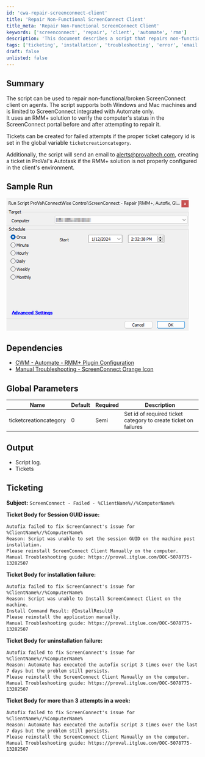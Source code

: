 ```yaml
---
id: 'cwa-repair-screenconnect-client'
title: 'Repair Non-Functional ScreenConnect Client'
title_meta: 'Repair Non-Functional ScreenConnect Client'
keywords: ['screenconnect', 'repair', 'client', 'automate', 'rmm']
description: 'This document describes a script that repairs non-functional or broken ScreenConnect clients on both Windows and Mac machines. It verifies the computer’s status in the ScreenConnect portal and creates tickets for any failures, integrating with ProVal’s Autotask for alerting and ticketing purposes.'
tags: ['ticketing', 'installation', 'troubleshooting', 'error', 'email']
draft: false
unlisted: false
---
```

## Summary

The script can be used to repair non-functional/broken ScreenConnect client on agents. The script supports both Windows and Mac machines and is limited to ScreenConnect integrated with Automate only.  
It uses an RMM+ solution to verify the computer's status in the ScreenConnect portal before and after attempting to repair it.  

Tickets can be created for failed attempts if the proper ticket category id is set in the global variable `ticketcreationcategory`.  

Additionally, the script will send an email to [alerts@provaltech.com](mailto:alerts@provaltech.com), creating a ticket in ProVal's Autotask if the RMM+ solution is not properly configured in the client's environment.  

## Sample Run

![Sample Run](../../../static/img/ScreenConnect---Repair-RMM+,-Autofix,-Globals/image_1.png)

## Dependencies

- [CWM - Automate - RMM+ Plugin Configuration](https://proval.itglue.com/DOC-5078775-9770217)  
- [Manual Troubleshooting - ScreenConnect Orange Icon](https://proval.itglue.com/DOC-5078775-13282507)  

## Global Parameters

| Name                   | Default | Required | Description                                                  |
|------------------------|---------|----------|--------------------------------------------------------------|
| ticketcreationcategory  | 0       | Semi     | Set id of required ticket category to create ticket on failures |

## Output

- Script log.
- Tickets

## Ticketing

**Subject:** `ScreenConnect - Failed - %ClientName%//%ComputerName%`

**Ticket Body for Session GUID issue:**  
```
Autofix failed to fix ScreenConnect's issue for %ClientName%//%ComputerName%
Reason: Script was unable to set the session GUID on the machine post installation.
Please reinstall ScreenConnect Client Manually on the computer.
Manual Troubleshooting guide: https://proval.itglue.com/DOC-5078775-13282507
```

**Ticket Body for installation failure:**  
```
Autofix failed to fix ScreenConnect's issue for %ClientName%//%ComputerName%
Reason: Script was unable to Install ScreenConnect Client on the machine.
Install Command Result: @InstallResult@
Please reinstall the application manually.
Manual Troubleshooting guide: https://proval.itglue.com/DOC-5078775-13282507
```

**Ticket Body for uninstallation failure:**  
```
Autofix failed to fix ScreenConnect's issue for %ClientName%//%ComputerName%
Reason: Automate has executed the autofix script 3 times over the last 7 days but the problem still persists.
Please reinstall the ScreenConnect Client Manually on the computer.
Manual Troubleshooting guide: https://proval.itglue.com/DOC-5078775-13282507
```

**Ticket Body for more than 3 attempts in a week:**  
```
Autofix failed to fix ScreenConnect's issue for %ClientName%//%ComputerName%
Reason: Automate has executed the autofix script 3 times over the last 7 days but the problem still persists.
Please reinstall the ScreenConnect Client Manually on the computer.
Manual Troubleshooting guide: https://proval.itglue.com/DOC-5078775-13282507
```



